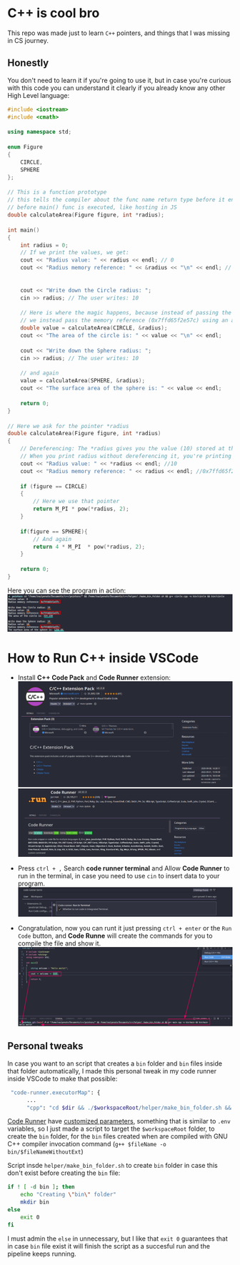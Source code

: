 # C++ is cool bro
This repo was made just to learn `C++` pointers, and things that I was missing in CS journey.

## Honestly
You don't need to learn it if you're going to use it, but in case you're curious with this code you can understand it clearly if you already know any other High Level language:

```cpp
#include <iostream>
#include <cmath>

using namespace std;

enum Figure
{
    CIRCLE,
    SPHERE
};

// This is a function prototype
// this tells the compiler about the func name return type before it encounters the implementation
// before main() func is executed, like hosting in JS
double calculateArea(Figure figure, int *radius);

int main()
{
    int radius = 0;
    // If we print the values, we get:
    cout << "Radius value: " << radius << endl; // 0
    cout << "Radius memory reference: " << &radius << "\n" << endl; // 0x7ffd65f2e57c
    

    cout << "Write down the Circle radius: ";
    cin >> radius; // The user writes: 10

    // Here is where the magic happens, because instead of passing the value of radius (10) as any other High-level language
    // we instead pass the memory reference (0x7ffd65f2e57c) using an ampersand and the variable name: &radius
    double value = calculateArea(CIRCLE, &radius);
    cout << "The area of the circle is: " << value << "\n" << endl;

    cout << "Write down the Sphere radius: ";
    cin >> radius; // The user writes: 10
    
    // and again
    value = calculateArea(SPHERE, &radius);
    cout << "The surface area of the sphere is: " << value << endl;

    return 0;
}

// Here we ask for the pointer *radius
double calculateArea(Figure figure, int *radius)
{
    // Dereferencing: The *radius gives you the value (10) stored at the memory address radius, which is the actual integer value you input.
    // When you print radius without dereferencing it, you're printing the memory address (0x7ffd65f2e57c) where the variable is stored.
    cout << "Radius value: " << *radius << endl; //10
    cout << "Radius memory reference: " << radius << endl; //0x7ffd65f2e57c

    if (figure == CIRCLE)
    {
        // Here we use that pointer
        return M_PI * pow(*radius, 2);
    }
    
    if(figure == SPHERE){
        // And again
        return 4 * M_PI  * pow(*radius, 2);
    }

    return 0;
}
```

Here you can see the program in action:
![running](https://raw.githubusercontent.com/raulpenate/Cplusplus/main/info/example.png)

# How to Run C++ inside VSCode

- Install __C++ Code Pack__ and __Code Runner__ extension:
![c++ extension](https://raw.githubusercontent.com/raulpenate/Cplusplus/main/info/extension-cpp.png)
![coderunner extension](https://raw.githubusercontent.com/raulpenate/Cplusplus/main/info/extension-cr.png)

- Press `ctrl + ,` Search __code runner terminal__ and Allow __Code Runner__ to run in the terminal, in case you need to use `cin` to insert data to your program.
![coderunner extension](https://raw.githubusercontent.com/raulpenate/Cplusplus/main/info/code-runner.png)

- Congratulation, now you can runt it just pressing `ctrl + enter` or the `Run Code` button, and __Code Runne__ will create the commands for you to compile the file and show it.
![Running](https://raw.githubusercontent.com/raulpenate/Cplusplus/main/info/running.png)

## Personal tweaks 
In case you want to an script that creates a `bin` folder and `bin` files inside that folder automatically, I made this personal tweak in my code runner inside VSCode to make that possible:
```bash
 "code-runner.executorMap": {
      ...
      "cpp": "cd $dir && ./$workspaceRoot/helper/make_bin_folder.sh && g++ $fileName -o bin/$fileNameWithoutExt && bin/$fileNameWithoutExt",
```
[Code Runner](https://marketplace.visualstudio.com/items?itemName=formulahendry.code-runner) have [customized parameters](https://marketplace.visualstudio.com/items?itemName=formulahendry.code-runner#:~:text=Supported%20customized%20parameters,Select%20Interpreter%20command), something that is similar to `.env` variables, so I just made a script to target the `$workspaceRoot` folder, to create the `bin` folder, for the `bin` files created when are compiled with GNU C++ compiler invocation command (`g++ $fileName -o bin/$fileNameWithoutExt`)

Script insde `helper/make_bin_folder.sh` to create `bin` folder in case this don't exist before creating the `bin` file:
```bash 
if ! [ -d bin ]; then
    echo "Creating \"bin\" folder"
    mkdir bin
else
    exit 0
fi
```
I must admin the `else` in unnecessary, but I like that `exit 0` guarantees that in case `bin` file exist it will finish the script as a succesful run and the pipeline keeps running.
